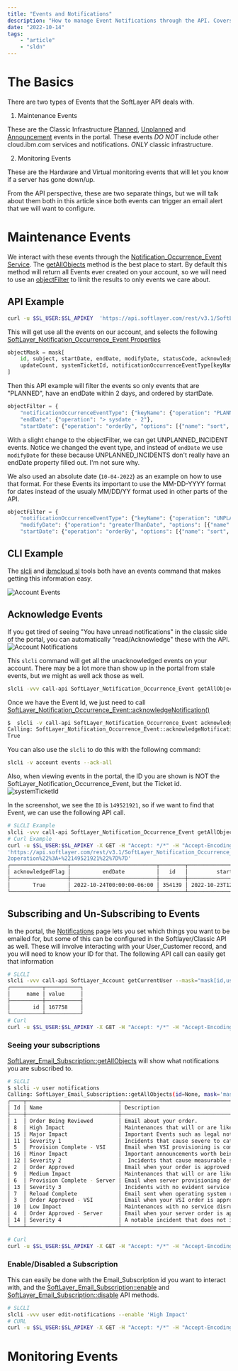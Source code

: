```yaml
---
title: "Events and Notifications"
description: "How to manage Event Notifications through the API. Covers both monitoring and maintenance events, and how configure which email addresses get notified about these events."
date: "2022-10-14"
tags:
    - "article"
    - "sldn"
---
```



# The Basics

There are two types of Events that the SoftLayer API deals with.

1. Maintenance Events

These are the Classic Infrastructure [Planned](https://cloud.ibm.com/classic/event/planned), [Unplanned](https://cloud.ibm.com/classic/event/unplanned) and [Announcement](https://cloud.ibm.com/classic/event/announcement) events in the portal. These events *DO NOT* include other cloud.ibm.com services and notifications. *ONLY* classic infrastructure.

2. Monitoring Events

These are the Hardware and Virtual monitoring events that will let you know if a server has gone down/up.

From the API perspective, these are two separate things, but we will talk about them both in this article since both events can trigger an email alert that we will want to configure.


# Maintenance Events

We interact with these events through the [Notification_Occurrence_Event Service](https://sldn.softlayer.com/reference/services/SoftLayer_Notification_Occurrence_Event/). The [getAllObjects](https://sldn.softlayer.com/reference/services/SoftLayer_Notification_Occurrence_Event/getAllObjects/) method is the best place to start. By default this method will return all Events ever created on your account, so we will need to use an [objectFilter](/article/object-filters) to limit the results to only events we care about.

## API Example


```bash
curl -u $SL_USER:$SL_APIKEY  'https://api.softlayer.com/rest/v3.1/SoftLayer_Notification_Occurrence_Event/getAllObjects.json?objectMask=mask[id, subject, startDate, endDate, modifyDate, statusCode, acknowledgedFlag, impactedResourceCount, updateCount, systemTicketId, notificationOccurrenceEventType[keyName]]&objectFilter={"notificationOccurrenceEventType": {"keyName": {"operation": "PLANNED"}}, "endDate": {"operation": "> sysdate - 2"}, "startDate": {"operation": "orderBy", "options": [{"name": "sort", "value": ["DESC"]}]}}&resultLimit=0,100'
```

This will get use all the events on our account, and selects the following [SoftLayer_Notification_Occurrence_Event Properties](https://sldn.softlayer.com/reference/datatypes/SoftLayer_Notification_Occurrence_Event/)
```python
objectMask = mask[
    id, subject, startDate, endDate, modifyDate, statusCode, acknowledgedFlag, impactedResourceCount,
    updateCount, systemTicketId, notificationOccurrenceEventType[keyName]
]
```

Then this API example will filter the events so only events that are "PLANNED", have an endDate within 2 days, and ordered by startDate.

```python
objectFilter = {
    "notificationOccurrenceEventType": {"keyName": {"operation": "PLANNED"}},
    "endDate": {"operation": "> sysdate - 2"}, 
    "startDate": {"operation": "orderBy", "options": [{"name": "sort", "value": ["DESC"]}]}}
```

With a slight change to the objectFilter, we can get UNPLANNED_INCIDENT events. Notice we changed the event type, and instead of `endDate` we use `modifyDate` for these because UNPLANNED_INCIDENTS don't really have an endDate property filled out. I'm not sure why. 

We also used an absolute date (`10-04-2022`) as an example on how to use that format. For these Events its important to use the MM-DD-YYYY format for dates instead of the usualy MM/DD/YY format used in other parts of the API.

```python
objectFilter = {
    "notificationOccurrenceEventType": {"keyName": {"operation": "UNPLANNED_INCIDENT"}}, 
    "modifyDate": {"operation": "greaterThanDate", "options": [{"name":"date", "value": ["10-04-2022"]}]}, 
    "startDate": {"operation": "orderBy", "options": [{"name": "sort", "value": ["DESC"]}]}}
```


## CLI Example

The [slcli](https://softlayer-python.readthedocs.io/en/latest/cli/account/#account-events) and [ibmcloud sl](https://cloud.ibm.com/docs/cli?topic=cli-getting-started) tools both have an events command that makes getting this information easy.

![Account Events](/img/articles/slci-account-events.png)

## Acknowledge Events

If you get tired of seeing "You have unread notifications" in the classic side of the portal, you can automatically "read/Acknowledge" these with the API.
![Account Notifications](/img/articles/account-notifications.png)

This `slcli` command will get all the unacknowledged events on your account. There may be a lot more than show up in the portal from stale events, but we might as well ack those as well.
```bash
slcli -vvv call-api SoftLayer_Notification_Occurrence_Event getAllObjects --mask="mask[id, subject, startDate, endDate, acknowledgedFlag]" --json-filter='{"acknowledgedFlag":{"operation":"0"},"startDate": {"operation": "orderBy", "options": [{"name": "sort", "value": ["DESC"]}]}}' --limit=50
```

Once we have the Event Id, we just need to call [SoftLayer_Notification_Occurrence_Event::acknowledgeNotification()](https://sldn.softlayer.com/reference/services/SoftLayer_Notification_Occurrence_Event/acknowledgeNotification/)
```bash
$  slcli -v call-api SoftLayer_Notification_Occurrence_Event acknowledgeNotification --id=353435
Calling: SoftLayer_Notification_Occurrence_Event::acknowledgeNotification(id=353435, mask='', filter='{}', args=(), limit=None, offset=None))
True
```

You can also use the `slcli` to do this with the following command:

```bash
slcli -v account events --ack-all
```

Also, when viewing events in the portal, the ID you are shown is NOT the SoftLayer_Notification_Occurrence_Event, but the Ticket id.
![systemTicketId](/img/articles/account-notifications-details.png)

In the screenshot, we see the `ID` is `149521921`, so if we want to find that Event, we can use the following API call.

```bash
# SLCLI Example
slcli -vvv call-api SoftLayer_Notification_Occurrence_Event getAllObjects --mask="mask[id, subject, startDate, endDate, acknowledgedFlag, systemTicketId]" --json-filter='{"systemTicketId":{"operation":"149521921"}}'
# Curl Example
curl -u $SL_USER:$SL_APIKEY -X GET -H "Accept: */*" -H "Accept-Encoding: gzip, deflate, compress"
'https://api.softlayer.com/rest/v3.1/SoftLayer_Notification_Occurrence_Event/getAllObjects.json?objectMask=mask%5Bid%2C+subject%2C+startDate%2C+endDate%2C+acknowledgedFlag%2C+systemTicketId%5D&objectFilter=%7B%22systemTicketId%22%3A+%7B%2
2operation%22%3A+%22149521921%22%7D%7D'
┌──────────────────┬───────────────────────────┬────────┬───────────────────────────┬─────────────────────────────────────────────────────────────────────────────────────┬────────────────┐
│ acknowledgedFlag │          endDate          │   id   │         startDate         │                                       subject                                       │ systemTicketId │
├──────────────────┼───────────────────────────┼────────┼───────────────────────────┼─────────────────────────────────────────────────────────────────────────────────────┼────────────────┤
│       True       │ 2022-10-24T00:00:00-06:00 │ 354139 │ 2022-10-23T12:00:00-06:00 │ Performance/Endurance File and Block Storage Services (PAR01) 23-Oct-2022 18:00 UTC │   149521921    │
└──────────────────┴───────────────────────────┴────────┴───────────────────────────┴─────────────────────────────────────────────────────────────────────────────────────┴────────────────┘

```


## Subscribing and Un-Subscribing to Events

In the portal, the [Notifications](https://cloud.ibm.com/user/notifications) page lets you set which things you want to be emailed for, but some of this can be configured in the Softlayer/Classic API as well. These will involve interacting with your User_Customer record, and you will need to know your ID for that. The following API call can easily get that information
```bash
# SLCLI
slcli -vvv call-api SoftLayer_Account getCurrentUser --mask="mask[id,username]"
┌──────────┬───────────┐
│     name │ value     │
├──────────┼───────────┤
│       id │ 167758    │
└──────────┴───────────┘
# Curl
curl -u $SL_USER:$SL_APIKEY -X GET -H "Accept: */*" -H "Accept-Encoding: gzip, deflate, compress"  'https://api.softlayer.com/rest/v3.1/SoftLayer_Account/getCurrentUser.json?objectMask=mask%5Bid%2Cusername%5D'
```

### Seeing your subscriptions

[SoftLayer_Email_Subscription::getAllObjects](https://sldn.softlayer.com/reference/services/SoftLayer_Email_Subscription/getAllObjects/) will show what notifications you are subscribed to.

```bash
# SLCLI
$ slcli -v user notifications
Calling: SoftLayer_Email_Subscription::getAllObjects(id=None, mask='mask[enabled]', filter='None', args=(), limit=None, offset=None))
┌────┬─────────────────────────────┬────────────────────────────────────────────────────────────────────────────────────────────────────────┬─────────┐
│ Id │ Name                        │ Description                                                                                            │ Enabled │
├────┼─────────────────────────────┼────────────────────────────────────────────────────────────────────────────────────────────────────────┼─────────┤
│ 1  │ Order Being Reviewed        │ Email about your order.                                                                                │ True    │
│ 8  │ High Impact                 │ Maintenances that will or are likely to cause service outages and disruptions                          │ False   │
│ 15 │ Major Impact                │ Important Events such as legal notices, service decommissions or security patches.                     │ False   │
│ 11 │ Severity 1                  │ Incidents that cause severe to catastrophic service disruptions affecting multiple customers.          │ False   │
│ 5  │ Provision Complete - VSI    │ Email when VSI provisioning is complete.                                                               │ False   │
│ 16 │ Minor Impact                │ Important announcements worth being informed including product enhancements.                           │ False   │
│ 12 │ Severity 2                  │  Incidents that cause measurable service degradation yet not an actual outage.                         │ False   │
│ 2  │ Order Approved              │ Email when your order is approved.                                                                     │ False   │
│ 9  │ Medium Impact               │ Maintenances that will or are likely to cause measurable service degradation yet not an actual outage. │ False   │
│ 6  │ Provision Complete - Server │ Email when server provisioning details is complete.                                                    │ False   │
│ 13 │ Severity 3                  │ Incidents with no evident service disruption due to redundancy.                                        │ False   │
│ 7  │ Reload Complete             │ Email sent when operating system reload is complete.                                                   │ False   │
│ 3  │ Order Approved - VSI        │ Email when your VSI order is approved.                                                                 │ False   │
│ 10 │ Low Impact                  │ Maintenances with no service disruption during or after the maintenance.                               │ False   │
│ 4  │ Order Approved - Server     │ Email when your server order is approved.                                                              │ False   │
│ 14 │ Severity 4                  │ A notable incident that does not impact services or operations in any way.                             │ False   │
└────┴─────────────────────────────┴────────────────────────────────────────────────────────────────────────────────────────────────────────┴─────────┘

# Curl
curl -u $SL_USER:$SL_APIKEY -X GET -H "Accept: */*" -H "Accept-Encoding: gzip, deflate, compress"  'https://api.softlayer.com/rest/v3.1/SoftLayer_Email_Subscription/getAllObjects.json?objectMask=mask%5Benabled%5D'
````

### Enable/Disabled a Subscription

This can easily be done with the Email_Subscription id you want to interact with, and the [SoftLayer_Email_Subscription::enable](https://sldn.softlayer.com/reference/services/SoftLayer_Email_Subscription/enable) and [SoftLayer_Email_Subscription::disable](https://sldn.softlayer.com/reference/services/SoftLayer_Email_Subscription/disable) API methods.

```bash
# SLCLI
slcli -vvv user edit-notifications --enable 'High Impact'
# CURL
curl -u $SL_USER:$SL_APIKEY -X GET -H "Accept: */*" -H "Accept-Encoding: gzip, deflate, compress"  'https://api.softlayer.com/rest/v3.1/SoftLayer_Email_Subscription/8/enable.json'
```

# Monitoring Events